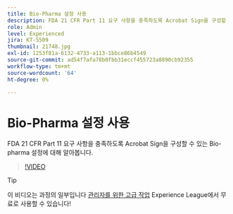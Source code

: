 ```yaml
---
title: Bio-Pharma 설정 사용
description: FDA 21 CFR Part 11 요구 사항을 충족하도록 Acrobat Sign을 구성할 수 있는 Bio-pharma 설정에 대해 알아봅니다
role: Admin
level: Experienced
jira: KT-5509
thumbnail: 21748.jpg
exl-id: 1253f81a-6132-4733-a113-1bbce86b4549
source-git-commit: ad54f7afa78b0fbb31eccf455723a8890cb92355
workflow-type: tm+mt
source-wordcount: '64'
ht-degree: 0%

---
```


# Bio-Pharma 설정 사용

FDA 21 CFR Part 11 요구 사항을 충족하도록 Acrobat Sign을 구성할 수 있는 Bio-pharma 설정에 대해 알아봅니다.

>[!VIDEO](https://video.tv.adobe.com/v/21748?quality=12&learn=on&hidetitle=true)

>[!TIP]
>
>이 비디오는 과정의 일부입니다 [관리자를 위한 고급 작업](https://experienceleague.adobe.com/?recommended=Sign-A-1-2020.1) Experience League에서 무료로 사용할 수 있습니다!
